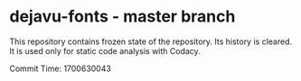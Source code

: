 # dejavu-fonts - master branch

This repository contains frozen state of the repository.
Its history is cleared. It is used only for static code
analysis with Codacy.

Commit Time: 1700630043